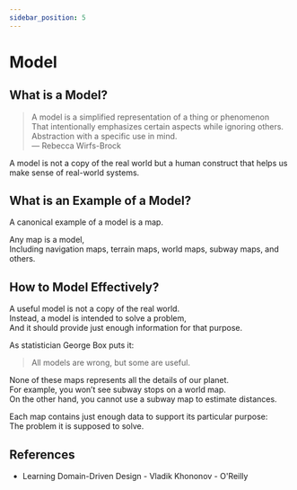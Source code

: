 ```yaml
---
sidebar_position: 5
---
```


# Model

## What is a Model?

> A model is a simplified representation of a thing or phenomenon  
> That intentionally emphasizes certain aspects while ignoring others.  
> Abstraction with a specific use in mind.  
> — Rebecca Wirfs-Brock

A model is not a copy of the real world but a human construct that helps us make sense of real-world systems.

## What is an Example of a Model?

A canonical example of a model is a map.

Any map is a model,  
Including navigation maps, terrain maps, world maps, subway maps, and others.

## How to Model Effectively?

A useful model is not a copy of the real world.  
Instead, a model is intended to solve a problem,  
And it should provide just enough information for that purpose.

As statistician George Box puts it:

> All models are wrong, but some are useful.

None of these maps represents all the details of our planet.  
For example, you won’t see subway stops on a world map.  
On the other hand, you cannot use a subway map to estimate distances.

Each map contains just enough data to support its particular purpose:  
The problem it is supposed to solve.

## References

- Learning Domain-Driven Design - Vladik Khononov - O'Reilly
